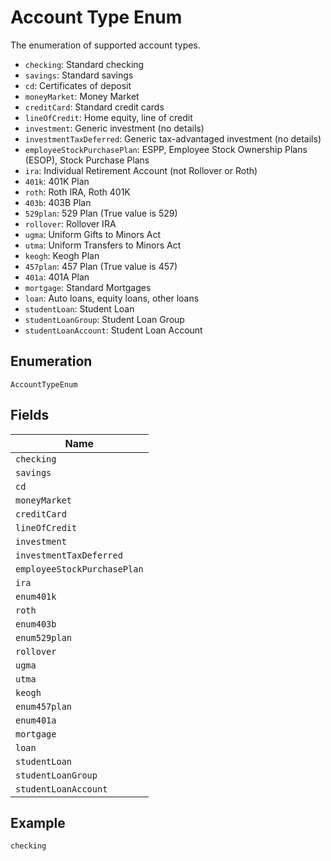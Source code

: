 
# Account Type Enum

The enumeration of supported account types.

* `checking`: Standard checking
* `savings`: Standard savings
* `cd`: Certificates of deposit
* `moneyMarket`: Money Market
* `creditCard`: Standard credit cards
* `lineOfCredit`: Home equity, line of credit
* `investment`: Generic investment (no details)
* `investmentTaxDeferred`: Generic tax-advantaged investment (no details)
* `employeeStockPurchasePlan`: ESPP, Employee Stock Ownership Plans (ESOP), Stock Purchase Plans
* `ira`: Individual Retirement Account (not Rollover or Roth)
* `401k`: 401K Plan
* `roth`: Roth IRA, Roth 401K
* `403b`: 403B Plan
* `529plan`: 529 Plan (True value is 529)
* `rollover`: Rollover IRA
* `ugma`: Uniform Gifts to Minors Act
* `utma`: Uniform Transfers to Minors Act
* `keogh`: Keogh Plan
* `457plan`: 457 Plan (True value is 457)
* `401a`: 401A Plan
* `mortgage`: Standard Mortgages
* `loan`: Auto loans, equity loans, other loans
* `studentLoan`: Student Loan
* `studentLoanGroup`: Student Loan Group
* `studentLoanAccount`: Student Loan Account

## Enumeration

`AccountTypeEnum`

## Fields

| Name |
|  --- |
| `checking` |
| `savings` |
| `cd` |
| `moneyMarket` |
| `creditCard` |
| `lineOfCredit` |
| `investment` |
| `investmentTaxDeferred` |
| `employeeStockPurchasePlan` |
| `ira` |
| `enum401k` |
| `roth` |
| `enum403b` |
| `enum529plan` |
| `rollover` |
| `ugma` |
| `utma` |
| `keogh` |
| `enum457plan` |
| `enum401a` |
| `mortgage` |
| `loan` |
| `studentLoan` |
| `studentLoanGroup` |
| `studentLoanAccount` |

## Example

```
checking
```

